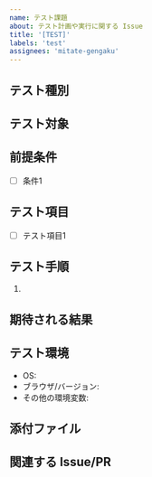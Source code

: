 ```yaml
---
name: テスト課題
about: テスト計画や実行に関する Issue
title: '[TEST]'
labels: 'test'
assignees: 'mitate-gengaku'
---
```


## テスト種別
<!-- 単体テスト、統合テスト、E2Eテスト、パフォーマンステスト等 -->

## テスト対象
<!-- テスト対象の機能や範囲を明確に記述してください -->

## 前提条件
<!-- テスト実行の前提条件を記載してください -->
- [ ] 条件1

## テスト項目
<!-- テストすべき項目を箇条書きで記載してください -->
- [ ] テスト項目1

## テスト手順
<!-- テストの実行手順を詳細に記載してください -->
1. 

## 期待される結果
<!-- 各テスト項目に対する期待結果を記載してください -->

## テスト環境
<!-- テストを実行する環境について記載してください -->
- OS:
- ブラウザ/バージョン:
- その他の環境変数:

## 添付ファイル
<!-- テストデータや証拠となるスクリーンショットがあれば添付してください -->

## 関連する Issue/PR
<!-- 関連する Issue や Pull Request があれば記載してください -->
